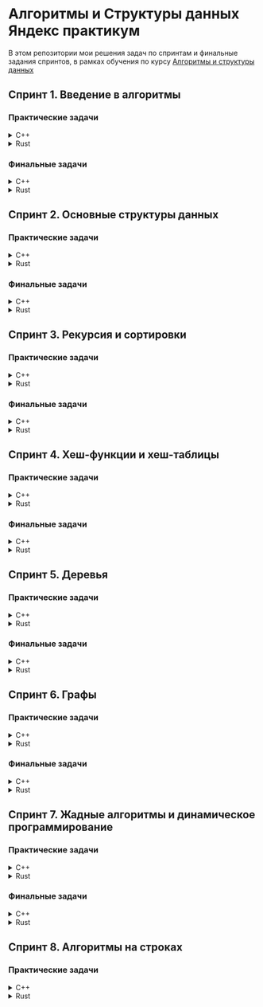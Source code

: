 # Алгоритмы и Структуры данных Яндекс практикум
В этом репозитории мои решения задач по спринтам и финальные задания спринтов,
в рамках обучения по курсу [Алгоритмы и структуры данных](https://practicum.yandex.ru/algorithms/)


## Спринт 1. Введение в алгоритмы

### Практические задачи

<details>
  <summary>C++</summary>

- [x] [A. Значения функции](Sprint1/A/C++)
- [x] [B. Чётные и нечётные числа](Sprint1/B/C++)
- [x] [C. Соседи](Sprint1/C/C++)
- [x] [D. Хаотичность погоды](Sprint1/D/C++)
- [x] [E. Самое длинное слово](Sprint1/E/C++)
- [x] [F. Палиндром](Sprint1/F/C++)
- [x] [G. Работа из дома](Sprint1/G/C++)
- [x] [H. Двоичная система](Sprint1/H/C++)
- [x] [I. Степень четырёх](Sprint1/I/C++)
- [x] [J. Факторизация](Sprint1/J/C++)
- [x] [K. Списочная форма](Sprint1/K/C++)
- [x] [L. Лишняя буква](Sprint1/L/C++)
</details>

<details>
  <summary>Rust</summary>

- [x] [A. Значения функции](Sprint1/A/Rust)
- [x] [B. Чётные и нечётные числа](Sprint1/B/Rust)
- [x] [C. Соседи](Sprint1/C/Rust)
- [x] [D. Хаотичность погоды](Sprint1/D/Rust)
- [x] [E. Самое длинное слово](Sprint1/E/Rust)
- [x] [F. Палиндром](Sprint1/F/Rust)
- [x] [G. Работа из дома](Sprint1/G/Rust)
- [x] [H. Двоичная система](Sprint1/H/Rust)
- [x] [I. Степень четырёх](Sprint1/I/Rust)
- [x] [J. Факторизация](Sprint1/J/Rust)
- [x] [K. Списочная форма](Sprint1/K/Rust)
- [x] [L. Лишняя буква](Sprint1/L/Rust)
</details>

### Финальные задачи

<details>
  <summary>C++</summary>

- [x] [A. Ближайший ноль](Sprint1%20Final/A/C++)
- [x] [B. Ловкость рук](Sprint1%20Final/B/C++)
</details>

<details>
  <summary>Rust</summary>
  
- [ ] [A. Ближайший ноль](Sprint1%20Final/A/Rust)
- [ ] [B. Ловкость рук](Sprint1%20Final/B/Rust)
</details>

## Спринт 2. Основные структуры данных

### Практические задачи

<details>
  <summary>C++</summary>

- [x] [A. Мониторинг](Sprint2/A/C++)
- [x] [B. Список дел](Sprint2/B/C++)
- [x] [C. Нелюбимое дело](Sprint2/C/C++)
- [x] [D. Заботливая мама](Sprint2/D/C++)
- [x] [E. Всё наоборот](Sprint2/E/C++)
- [x] [F. Стек-Max](Sprint2/F/C++)
- [x] [G. Стек-MaxEffective](Sprint2/G/C++)
- [x] [H. Скобочная последовательность](Sprint2/H/C++)
- [x] [I. Ограниченная очередь](Sprint2/I/C++)
- [x] [J. Списочная очередь](Sprint2/J/C++)
- [x] [K. Рекурсивные числа Фибоначчи](Sprint2/K/C++)
- [x] [L. Фибоначчи по модулю](Sprint2/L/C++)
</details>
<details>
  <summary>Rust</summary>

- [x] [A. Мониторинг](Sprint2/A/Rust)
- [ ] [B. Список дел](Sprint2/B/Rust)
- [ ] [C. Нелюбимое дело](Sprint2/C/Rust)
- [ ] [D. Заботливая мама](Sprint2/D/Rust)
- [ ] [E. Всё наоборот](Sprint2/E/Rust)
- [ ] [F. Стек-Max](Sprint2/F/Rust)
- [ ] [G. Стек-MaxEffective](Sprint2/G/Rust)
- [ ] [H. Скобочная последовательность](Sprint2/H/Rust)
- [ ] [I. Ограниченная очередь](Sprint2/I/Rust)
- [ ] [J. Списочная очередь](Sprint2/J/Rust)
- [ ] [K. Рекурсивные числа Фибоначчи](Sprint2/K/Rust)
- [ ] [L. Фибоначчи по модулю](Sprint2/L/Rust)
</details>

### Финальные задачи

<details>
  <summary>C++</summary>

- [x] [A. Дек](Sprint2%20Final/A/C++)
- [x] [B. Калькулятор](Sprint2%20Final/B/C++)
</details>

<details>
  <summary>Rust</summary>

- [ ] [A. Дек](Sprint2%20Final/A/Rust)
- [ ] [B. Калькулятор](Sprint2%20Final/B/Rust)
</details>

## Спринт 3. Рекурсия и сортировки

### Практические задачи

<details>
  <summary>C++</summary>

- [x] [A. Генератор скобок](Sprint3/A/C++)
- [x] [B. Комбинации](Sprint3/B/C++)
- [x] [C. Подпоследовательность](Sprint3/C/C++)
- [x] [D. Печеньки](Sprint3/D/C++)
- [x] [E. Покупка домов](Sprint3/E/C++)
- [x] [F. Периметр треугольника](Sprint3/F/C++)
- [x] [G. Гардероб](Sprint3/G/C++)
- [x] [H. Большое число](Sprint3/H/C++)
- [x] [I. Любители конференций](Sprint3/I/C++)
- [x] [J. Пузырёк](Sprint3/J/C++)
- [x] [K. Сортировка слиянием](Sprint3/K/C++)
- [x] [L. Два велосипеда](Sprint3/L/C++)
- [x] [M. Золотая середина](Sprint3/M/C++)
- [x] [N. Клумбы](Sprint3/N/C++)
- [x] [O. Разность треш-индексов](Sprint3/O/C++)
- [x] [P. Частичная сортировка](Sprint3/P/C++)
</details>

<details>
  <summary>Rust</summary>

- [ ] [A. Генератор скобок](Sprint3/A/Rust)
- [ ] [B. Комбинации](Sprint3/B/C++)
- [ ] [C. Подпоследовательность](Sprint3/C/Rust)
- [ ] [D. Печеньки](Sprint3/D/Rust)
- [ ] [E. Покупка домов](Sprint3/E/Rust)
- [ ] [F. Периметр треугольника](Sprint3/F/Rust)
- [ ] [G. Гардероб](Sprint3/G/Rust)
- [ ] [H. Большое число](Sprint3/H/Rust)
- [ ] [I. Любители конференций](Sprint3/I/Rust)
- [ ] [J. Пузырёк](Sprint3/J/Rust)
- [ ] [K. Сортировка слиянием](Sprint3/K/Rust)
- [ ] [L. Два велосипеда](Sprint3/L/Rust)
- [ ] [M. Золотая середина](Sprint3/M/Rust)
- [ ] [N. Клумбы](Sprint3/N/Rust)
- [ ] [O. Разность треш-индексов](Sprint3/O/Rust)
- [ ] [P. Частичная сортировка](Sprint3/P/Rust)
</details>

### Финальные задачи

<details>
  <summary>C++</summary>

- [x] [A. Поиск в сломанном массиве](Sprint3%20Final/A/C++)
- [x] [B. Эффективная быстрая сортировка](Sprint3%20Final/B/C++)
</details>

<details>
  <summary>Rust</summary>

- [x] [A. Поиск в сломанном массиве](Sprint3%20Final/A/Rust)
- [x] [B. Эффективная быстрая сортировка](Sprint3%20Final/B/Rust)
</details>

## Спринт 4. Хеш-функции и хеш-таблицы

### Практические задачи

<details>
  <summary>C++</summary>

- [x] [A. Полиномиальный хеш](Sprint4/A/C++)
- [x] [B. Сломай меня](Sprint4/B/C++)
- [x] [C. Префиксные хеши](Sprint4/C/C++)
- [x] [D. Кружки](Sprint4/D/C++)
- [x] [E. Подстроки](Sprint4/E/C++)
- [x] [F. Анаграммная группировка](Sprint4/F/C++)
- [x] [G. Соревнование](Sprint4/G/C++)
- [x] [H. Странное сравнение](Sprint4/H/C++)
- [x] [I. Общий подмассив](Sprint4/I/C++)
- [x] [J. Сумма четвёрок](Sprint4/J/C++)
- [x] [K. Ближайшая остановка](Sprint4/K/C++)
- [x] [L. МногоГоша](Sprint4/L/C++)
</details>

<details>
  <summary>Rust</summary>

- [x] [A. Полиномиальный хеш](Sprint4/A/Rust)
- [x] [B. Сломай меня](Sprint4/B/Rust)
- [x] [C. Префиксные хеши](Sprint4/C/Rust)
- [x] [D. Кружки](Sprint4/D/Rust)
- [x] [E. Подстроки](Sprint4/E/Rust)
- [x] [F. Анаграммная группировка](Sprint4/F/Rust)
- [x] [G. Соревнование](Sprint4/G/Rust)
- [x] [H. Странное сравнение](Sprint4/H/Rust)
- [x] [I. Общий подмассив](Sprint4/I/Rust)
- [x] [J. Сумма четвёрок](Sprint4/J/Rust)
- [x] [K. Ближайшая остановка](Sprint4/K/Rust)
- [x] [L. МногоГоша](Sprint4/L/Rust)
</details>

### Финальные задачи

<details>
  <summary>C++</summary>

- [x] [A. Поисковая система](Sprint4%20Final/A/C++)
- [x] [B. Хеш-таблица](Sprint4%20Final/B/C++)
</details>

<details>
  <summary>Rust</summary>

- [x] [A. Поисковая система](Sprint4%20Final/A/Rust)
- [x] [B. Хеш-таблица](Sprint4%20Final/B/Rust)
</details>

## Спринт 5. Деревья

### Практические задачи

<details>
  <summary>C++</summary>

- [x] [A. Лампочки](Sprint5/A/C++)
- [x] [B. Сбалансированное дерево](Sprint5/B/C++)
- [x] [C. Дерево - анаграмма](Sprint5/C/C++)
- [x] [D. Деревья - близнецы](Sprint5/D/C++)
- [x] [E. Дерево поиска](Sprint5/E/C++)
- [x] [F. Максимальная глубина](Sprint5/F/C++)
- [x] [G. Максимальный путь в дереве](Sprint5/G/C++)
- [x] [H. Числовые пути](Sprint5/H/C++)
- [x] [I. Разные деревья поиска](Sprint5/I/C++)
- [x] [J. Добавь узел](Sprint5/J/C++)
- [x] [K. Выведи диапазон](Sprint5/K/C++)
- [x] [L. Просеивание вниз](Sprint5/L/C++)
- [x] [M. Просеивание вверх](Sprint5/M/C++)
- [x] [N. Разбиение дерева](Sprint5/N/C++)
</details>

<details>
  <summary>Rust</summary>

- [x] [A. Лампочки](Sprint5/A/Rust)
- [x] [B. Сбалансированное дерево](Sprint5/B/Rust)
- [x] [C. Дерево - анаграмма](Sprint5/C/Rust)
- [x] [D. Деревья - близнецы](Sprint5/D/Rust)
- [x] [E. Дерево поиска](Sprint5/E/Rust)
- [x] [F. Максимальная глубина](Sprint5/F/Rust)
- [x] [G. Максимальный путь в дереве](Sprint5/G/Rust)
- [x] [H. Числовые пути](Sprint5/H/Rust)
- [x] [I. Разные деревья поиска](Sprint5/I/Rust)
- [x] [J. Добавь узел](Sprint5/J/Rust)
- [x] [K. Выведи диапазон](Sprint5/K/Rust)
- [x] [L. Просеивание вниз](Sprint5/L/Rust)
- [x] [M. Просеивание вверх](Sprint5/M/Rust)
- [x] [N. Разбиение дерева](Sprint5/N/Rust)
</details>

### Финальные задачи

<details>
  <summary>C++</summary>

- [x] [A. Пирамидальная сортировка](Sprint5%20Final/A/C++)
- [x] [B. Удали узел](Sprint5%20Final/B/C++)
</details>

<details>
  <summary>Rust</summary>

- [x] [A. Пирамидальная сортировка](Sprint5%20Final/A/Rust)
- [x] [B. Удали узел](Sprint5%20Final/B/Rust)
</details>

## Спринт 6. Графы

### Практические задачи

<details>
  <summary>C++</summary>

- [x] [A. Построить список смежности](Sprint6/A/C++)
- [x] [B. Перевести список ребер в матрицу смежности](Sprint6/B/C++)
- [x] [C. DFS](Sprint6/C/C++)
- [x] [D. BFS](Sprint6/D/C++)
- [x] [E. Компоненты связности](Sprint6/E/C++)
- [x] [F. Расстояние между вершинами](Sprint6/F/C++)
- [x] [G. Максимальное расстояние](Sprint6/G/C++)
- [x] [H. Время выходить](Sprint6/H/C++)
- [x] [J. Топологическая сортировка](Sprint6/J/C++)
- [x] [K. Достопримечательности](Sprint6/K/C++)
- [x] [L. Полный граф](Sprint6/L/C++)
- [x] [M. Проверка на двудольность](Sprint6/M/C++)
</details>

<details>
  <summary>Rust</summary>

- [x] [A. Построить список смежности](Sprint6/A/Rust)
- [x] [B. Перевести список ребер в матрицу смежности](Sprint6/B/Rust)
- [x] [C. DFS](Sprint6/C/Rust)
- [x] [D. BFS](Sprint6/D/Rust)
- [x] [E. Компоненты связности](Sprint6/E/Rust)
- [x] [F. Расстояние между вершинами](Sprint6/F/Rust)
- [x] [G. Максимальное расстояние](Sprint6/G/Rust)
- [x] [H. Время выходить](Sprint6/H/Rust)
- [x] [J. Топологическая сортировка](Sprint6/J/Rust)
- [x] [K. Достопримечательности](Sprint6/K/Rust)
- [x] [L. Полный граф](Sprint6/L/Rust)
- [x] [M. Проверка на двудольность](Sprint6/M/Rust)
</details>

### Финальные задачи

<details>
  <summary>C++</summary>

- [x] [A. Дорогая сеть](Sprint6%20Final/A/C++)
- [x] [B. Железные дороги](Sprint6%20Final/B/C++)
</details>

<details>
  <summary>Rust</summary>

- [x] [A. Дорогая сеть](Sprint6%20Final/A/Rust)
- [x] [B. Железные дороги](Sprint6%20Final/B/Rust)
</details>

## Спринт 7. Жадные алгоритмы и динамическое программирование

### Практические задачи

<details>
  <summary>C++</summary>

- [x] [A. Биржа](Sprint7/A/C++)
- [x] [B. Расписание](Sprint7/B/C++)
- [x] [C. Золотая лихорадка](Sprint7/C/C++)
- [x] [D. Числа Фибоначчи для взрослых](Sprint7/D/C++)
- [x] [E. Алла на Алгосах](Sprint7/E/C++)
- [x] [F. Прыжки по лестнице](Sprint7/F/C++)
- [x] [G. Банкомат](Sprint7/G/C++)
- [x] [H. Поле с цветочками](Sprint7/H/C++)
- [x] [I. Сложное поле с цветочками](Sprint7/I/C++)
- [x] [J. Путешествие](Sprint7/J/C++)
- [x] [K. Гороскопы](Sprint7/K/C++)
- [x] [L. Золото лепреконов](Sprint7/L/C++)
- [x] [M. Рюкзак](Sprint7/M/C++)
- [x] [N. Гоша в ресторане](Sprint7/N/C++)
- [x] [O. Количество путей](Sprint7/O/C++)
</details>

<details>
  <summary>Rust</summary>

- [x] [A. Биржа](Sprint7/A/Rust)
- [x] [B. Расписание](Sprint7/B/Rust)
- [x] [C. Золотая лихорадка](Sprint7/C/Rust)
- [x] [D. Числа Фибоначчи для взрослых](Sprint7/D/Rust)
- [x] [E. Алла на Алгосах](Sprint7/E/Rust)
- [x] [F. Прыжки по лестнице](Sprint7/F/Rust)
- [x] [G. Банкомат](Sprint7/G/Rust)
- [x] [H. Поле с цветочками](Sprint7/H/Rust)
- [x] [I. Сложное поле с цветочками](Sprint7/I/Rust)
- [x] [J. Путешествие](Sprint7/J/Rust)
- [x] [K. Гороскопы](Sprint7/K/Rust)
- [x] [L. Золото лепреконов](Sprint7/L/Rust)
- [x] [M. Рюкзак](Sprint7/M/Rust)
- [x] [N. Гоша в ресторане](Sprint7/N/Rust)
- [x] [O. Количество путей](Sprint7/O/Rust)
</details>

### Финальные задачи

<details>
  <summary>C++</summary>

- [x] [A. Расстояние по Левенштейну](Sprint7%20Final/A/C++)
- [x] [B. Одинаковые суммы](Sprint7%20Final/B/C++)
</details>

<details>
  <summary>Rust</summary>

- [x] [A. Расстояние по Левенштейну](Sprint7%20Final/A/Rust)
- [x] [B. Одинаковые суммы](Sprint7%20Final/B/Rust)
</details>

## Спринт 8. Алгоритмы на строках

### Практические задачи

<details>
  <summary>C++</summary>

- [x] [A. Разворот строки](Sprint8/A/C++)
- [x] [B. Пограничный контроль](Sprint8/B/C++)
- [x] [C. Самый длинный палиндром 2](Sprint8/C/C++)
- [x] [D. Общий префикс](Sprint8/D/C++)
- [x] [E. Вставка строк](Sprint8/E/C++)
- [x] [F. Частое слово](Sprint8/F/C++)
- [x] [G. Поиск со сдвигом](Sprint8/G/C++)
- [x] [H. Глобальная замена](Sprint8/H/C++)
- [x] [I. Повтор](Sprint8/I/C++)
- [x] [J. Случай верблюда](Sprint8/J/C++)
- [x] [K. Сравнить две строки](Sprint8/K/C++)
- [x] [L. Подсчёт префикс-функции](Sprint8/L/C++)
</details>

<details>
  <summary>Rust</summary>

- [x] [A. Разворот строки](Sprint8/A/Rust)
- [x] [B. Пограничный контроль](Sprint8/B/Rust)
- [x] [C. Самый длинный палиндром 2](Sprint8/C/Rust)
- [x] [D. Общий префикс](Sprint8/D/Rust)
- [x] [E. Вставка строк](Sprint8/E/Rust)
- [x] [F. Частое слово](Sprint8/F/Rust)
- [x] [G. Поиск со сдвигом](Sprint8/G/Rust)
- [x] [H. Глобальная замена](Sprint8/H/Rust)
- [x] [I. Повтор](Sprint8/I/Rust)
- [x] [J. Случай верблюда](Sprint8/J/Rust)
- [x] [K. Сравнить две строки](Sprint8/K/Rust)
- [x] [L. Подсчёт префикс-функции](Sprint8/L/Rust)
</details>